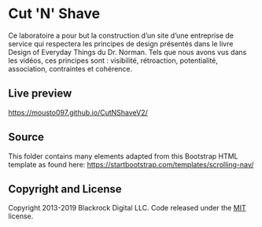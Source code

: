 # Cut 'N' Shave

Ce laboratoire a pour but la construction d’un site d’une entreprise de service qui respectera les principes de design présentés dans le livre Design of Everyday Things du Dr. Norman. Tels que nous avons vus dans les vidéos, ces principes sont : visibilité, rétroaction, potentialité, association, contraintes et cohérence.

## Live preview

https://mousto097.github.io/CutNShaveV2/

## Source

This folder contains many elements adapted from this Bootstrap HTML template as found here: https://startbootstrap.com/templates/scrolling-nav/

## Copyright and License

Copyright 2013-2019 Blackrock Digital LLC. Code released under the [MIT](https://github.com/BlackrockDigital/startbootstrap-scrolling-nav/blob/gh-pages/LICENSE) license.

